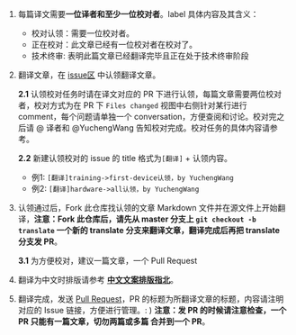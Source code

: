 
1. 每篇译文需要**一位译者和至少一位校对者**。label 具体内容及其含义：

   * 校对认领：需要一位校对者。
   * 正在校对：此文章已经有一位校对者在校对了。
   * 技术终审: 表明此篇文章已经翻译完毕且正在处于技术终审阶段

2. 翻译文章，在 [issue区](https://github.com/gdsub/atdocs/issues) 中认领翻译文章。

    **2.1** 认领校对任务时请在译文对应的 PR 下进行认领，每篇文章需要两位校对者，校对方式为在 PR 下 `Files changed` 视图中右侧针对某行进行 comment，每个问题请单独一个 conversation，方便查阅和讨论。校对完之后请 @ 译者和 @YuchengWang 告知校对完成。校对任务的具体内容请参考。

    **2.2** 新建认领校对的 issue 的 title 格式为`[翻译]` + 认领内容。
    * 例1: `[翻译]training->first-device认领，by YuchengWang`
    * 例2: `[翻译]hardware->all认领，by YuchengWang`


3. 认领通过后，Fork 此仓库找认领的文章 Markdown 文件并在源文件上开始翻译，**注意：Fork 此仓库后，请先从 master 分支上 `git checkout -b translate` 一个新的 translate 分支来翻译文章，翻译完成后再把 translate 分支发 PR**。

    **3.1** 为方便校对，建议一篇文章，一个 Pull Request

4. 翻译为中文时排版请参考 **[中文文案排版指北](https://github.com/gdsub/atdocs/blob/master/docs/译文排版指北.md)**。

5. 翻译完成，发送 [Pull Request](https://github.com/gdsub/atdocs/pull/new/master)，PR 的标题为所翻译文章的标题，内容请注明对应的 Issue 链接，方便进行管理。: ) **注意：发 PR 的时候请注意检查，一个 PR 只能有一篇文章，切勿两篇或多篇
合并到一个 PR**。


